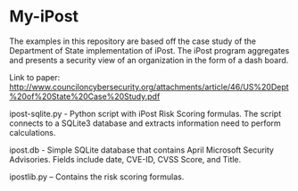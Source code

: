 My-iPost
========

The examples in this repository are based off the case study of the Department of State implementation of iPost.  The iPost program aggregates and presents a security view of an organization in the form of a dash board.  

Link to paper: http://www.counciloncybersecurity.org/attachments/article/46/US%20Dept%20of%20State%20Case%20Study.pdf 

ipost-sqlite.py - Python script with iPost Risk Scoring formulas.  The script connects to a SQLite3 database and extracts information need to perform calculations.
 
ipost.db - Simple SQLite database that contains April Microsoft Security Advisories.  Fields include date, CVE-ID, CVSS Score, and Title.

ipostlib.py – Contains the risk scoring formulas.
 
